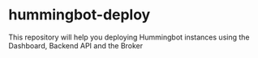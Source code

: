 # hummingbot-deploy
This repository will help you deploying Hummingbot instances using the Dashboard, Backend API and the Broker

